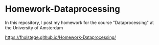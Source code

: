 # Homework-Dataprocessing
In this repository, I post my homework for the course "Dataprocessing" at the University of Amsterdam

https://fholstege.github.io/Homework-Dataprocessing/
